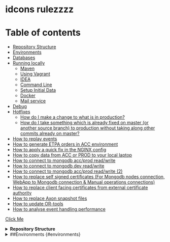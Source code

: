 # idcons rulezzzz

# Table of contents
* [Repository Structure](#repository)
* [Environments](#environments)
* [Databases](#databases)
* [Running locally](#running-locally)
  * [Maven](#maven)
  * [Using Vagrant](#using-vagrant)
  * [IDEA](#idea)
  * [Command Line](#command-line)
  * [Setup Initial Data](#setup-initial-data)
  * [Docker](#docker)
  * [Mail service](#mail-service)
* [Debug](#debug)
* [Hotfixes](#hotfixes) 
  * [How do I make a change to what is in production?](#how-do-i-make-a-change-to-what-is-in-production)
  * [How do I take something which is already fixed on master (or another source branch) to production without taking along other commits already on master?](#how-do-i-take-something-which-is-already-fixed-on-master-or-another-source-branch-to-production-without-taking-along-other-commits-already-on-master)
* [How to replay events](#how-to-replay-events)
* [How to generate ETPA orders in ACC environment](#how-to-generate-etpa-orders-in-acc-environment)
* [How to apply a quick fix in the NGINX config](#how-to-apply-a-quick-fix-in-the-nginx-config)
* [How to copy data from ACC or PROD to your local laptop](#how-to-copy-data-from-acc-or-prod-to-your-local-laptop)
* [How to connect to mongodb acc/prod read/write](#how-to-connect-to-mongodb-accprod-readwrite)
* [How to connect to mongodb dev read/write](#how-to-connect-to-mongodb-dev-readwrite)
* [How to connect to mongodb acc/prod read/write (2)](#how-to-connect-to-mongodb-accprod-readwrite-2)
* [How to replace self signed certificates (For Mongodb nodes connection, WebApp to Mongodb connection & Manual operations connections)](#how-to-replace-self-signed-certificates-for-mongodb-nodes-connection-webapp-to-mongodb-connection--manual-operations-connections)
* [How to replace client facing certificates from external certificate authority](#how-to-replace-client-facing-certificates-from-external-certificate-authority)
* [How to replace Axon snapshot files](#how-to-replace-axon-snapshot-files)
* [How to update OR-tools](#how-to-update-or-tools)
* [How to analyse event handling performance](#how-to-analyse-event-handling-performance)

<a href="" onclick="alert(this)">Click Me</a>

<details>
<summary><b>Repository Structure</b></summary>

[To contents](#table-of-contents)
</details>

<details>
<summary>##Environments {#environments}</summary>

| Environment | Branches        | Links                                                                                                                               |
|-------------|-----------------|-------------------------------------------------------------------------------------------------------------------------------------|
| Test        | any (manual)    | [APP](https://tst.idcons.nl),[LOGS](https://tst.idcons.nl:5601),[METRICS](https://tst.idcons.nl:3000/)                              |
| Acceptance  | master (manual) | [APP](https://acc.idcons.nl),[LOGS](https://acc-monitoring.idcons.nl:5601),[METRICS](https://acc-monitoring.idcons.nl:3000/)        |
| Production  | master (manual) | [APP](https://idcons.nl),[LOGS](https://monitoring.idcons.nl:5601),[METRICS](https://monitoring.idcons.nl:3000/)                    |
 
NOTES: 
* Credentials can be found on https://pwsafe.trifork.nl
* OTP can be generated at https://totp.danhersam.com/
* 
[Previous](#repository-structure) | [To contents](#table-of-contents)
</details>
